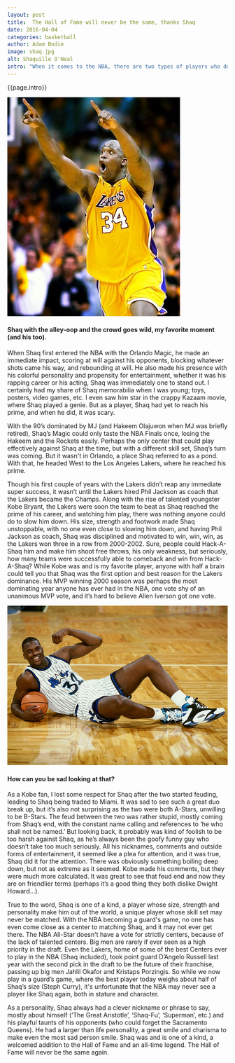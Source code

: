 ```yaml
---
layout: post
title:  The Hall of Fame will never be the same, thanks Shaq
date: 2016-04-04
categories: basketball
author: Adam Bodie
image: shaq.jpg
alt: Shaquille O'Neal
intro: "When it comes to the NBA, there are two types of players who dominate; players with amazing skills and smarts, and players with an unmatched physical advantage, players I like to call ‘a physical freak of nature.’ While players like Michael Jordan and Kobe Bryant will come and go, the physical freaks are rarer, and though not all players in the category are elite, the ones who do are able to use their advantageous attributes effectively and skillfully. Today, it comes as no surprise that Shaquille O’Neal, a man who needs no introduction, was selected to join the Basketball Hall of Fame. There was never a player like Shaq when he was playing, and with the changing of the style of play in professional basketball, there will probably never be a player as dominant and larger-than-life as Shaq, both physically and verbally."
---
```


<div class="article">
<p>{{page.intro}}</p>

<div class="blog-pic">
		<img src="/img/shaq.jpg" data-toggle="tooltip" title="Shaq with the alley-oop and the crowd goes wild, my favorite moment (and his too)." class="image block img-responsive">
	<h4>Shaq with the alley-oop and the crowd goes wild, my favorite moment (and his too).</h4>
</div>

<p>When Shaq first entered the NBA with the Orlando Magic, he made an immediate impact, scoring at will against his opponents, blocking whatever shots came his way, and rebounding at will.  He also made his presence with his colorful personality and propensity for entertainment,  whether it was his rapping career or his acting, Shaq was immediately one to stand out.  I certainly had my share of Shaq memorabilia when I was young; toys, posters, video games, etc.  I even saw him star in the crappy Kazaam movie, where Shaq played a genie.  But as a player, Shaq had yet to reach his prime, and when he did, it was scary.</p>

<p>With the 90’s dominated by MJ (and Hakeem Olajuwon when MJ was briefly retired), Shaq’s Magic could only taste the NBA Finals once, losing the Hakeem and the Rockets easily.  Perhaps the only center that could play effectively against Shaq at the time, but with a different skill set, Shaq’s turn was coming.  But it wasn't in Orlando, a place Shaq referred to as a pond.  With that, he headed West to the Los Angeles Lakers, where he reached his prime.</p>

<p>Though his first couple of years with the Lakers didn’t reap any immediate super success, it wasn’t until the Lakers hired Phil Jackson as coach that the Lakers became the Champs.  Along with the rise of talented youngster Kobe Bryant, the Lakers were soon the team to beat as Shaq reached the prime of his career, and watching him play, there was nothing anyone could do to slow him down.  His size, strength and footwork made Shaq unstoppable, with no one even close to slowing him down, and having Phil Jackson as coach, Shaq was disciplined and motivated to win, win, win, as the Lakers won three in a row from 2000-2002.  Sure, people could Hack-A-Shaq him and make him shoot free throws, his only weakness, but seriously, how many teams were successfully able to comeback and win from Hack-A-Shaq?  While Kobe was and is my favorite player, anyone with half a brain could tell you that Shaq was the first option and best reason for the Lakers dominance.  His MVP winning 2000 season was perhaps the most dominating year anyone has ever had in the NBA, one vote shy of an unanimous MVP vote, and it’s hard to believe Allen Iverson got one vote.</p>

<div class="blog-pic">
	<img src="/img/shaq2.jpg" data-toggle="tooltip" title="How can you be sad looking at that?" class="image block img-responsive">
	<h4>How can you be sad looking at that?</h4>
</div>



<p>As a Kobe fan, I lost some respect for Shaq after the two started feuding, leading to Shaq being traded to Miami.  It was sad to see such a great duo break up, but it’s also not surprising as the two were both A-Stars, unwilling to be B-Stars.  The feud between the two was rather stupid, mostly coming from Shaq’s end, with the constant name calling and references to ‘he who shall not be named.’  But looking back, it probably was kind of foolish to be too harsh against Shaq, as he’s always been the goofy funny guy who doesn’t take too much seriously.  All his nicknames, comments and outside forms of entertainment, it seemed like a plea for attention, and it was true, Shaq did it for the attention.  There was obviously something boiling deep down, but not as extreme as it seemed.  Kobe made his comments, but they were much more calculated.  It was great to see that feud end and now they are on friendlier terms (perhaps it’s a good thing they both dislike Dwight Howard…).</p>

<p>True to the word, Shaq is one of a kind, a player whose size, strength and personality make him out of the world, a unique player whose skill set may never be matched.  With the NBA becoming a guard's game, no one has even come close as a center to matching Shaq, and it may not ever get there.  The NBA All-Star doesn't have a vote for strictly centers, because of the lack of talented centers.  Big men are rarely if ever seen as a high priority in the draft.  Even the Lakers, home of some of the best Centers ever to play in the NBA (Shaq included), took point guard D’Angelo Russell last year with the second pick in the draft to be the future of their franchise, passing up big men Jahlil Okafor and Kristaps Porzingis.  So while we now play in a guard’s game, where the best player today weighs about half of Shaq’s size (Steph Curry), it's unfortunate that the NBA may never see a player like Shaq again, both in stature and character.</p>

<p>As a personality, Shaq always had a clever nickname or phrase to say, mostly about himself (‘The Great Aristotle’, ‘Shaq-Fu’, ‘Superman’, etc.) and his playful taunts of his opponents (who could forget the Sacramento Queens).  He had a larger than life personality, a great smile and charisma to make even the most sad person smile.  Shaq was and is one of a kind, a welcomed addition to the Hall of Fame and an all-time legend.  The Hall of Fame will never be the same again.</p>
</div>